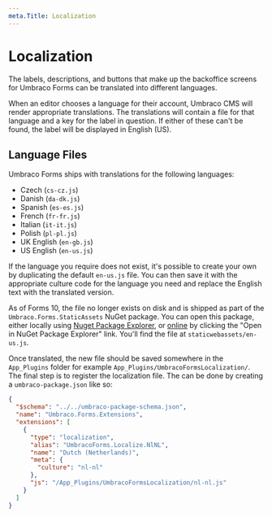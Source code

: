 ```yaml
---
meta.Title: Localization
---
```


# Localization

The labels, descriptions, and buttons that make up the backoffice screens for Umbraco Forms can be translated into different languages.

When an editor chooses a language for their account, Umbraco CMS will render appropriate translations. The translations will contain a file for that language and a key for the label in question. If either of these can't be found, the label will be displayed in English (US).

## Language Files

Umbraco Forms ships with translations for the following languages:

 - Czech (`cs-cz.js`)
 - Danish (`da-dk.js`)
 - Spanish (`es-es.js`)
 - French (`fr-fr.js`)
 - Italian (`it-it.js`)
 - Polish (`pl-pl.js`)
 - UK English (`en-gb.js`)
 - US English (`en-us.js`)

If the language you require does not exist, it's possible to create your own by duplicating the default `en-us.js` file.  You can then save it with the appropriate culture code for the language you need and replace the English text with the translated version.

As of Forms 10, the file no longer exists on disk and is shipped as part of the `Umbraco.Forms.StaticAssets` NuGet package. You can open this package, either locally using [Nuget Package Explorer](https://apps.microsoft.com/store/detail/nuget-package-explorer/9WZDNCRDMDM3?hl=en-gb&gl=gb&rtc=1), or [online](https://www.nuget.org/packages/Umbraco.Forms.StaticAssets/) by clicking the "Open in NuGet Package Explorer" link. You'll find the file at `staticwebassets/en-us.js`.

Once translated, the new file should be saved somewhere in the `App_Plugins` folder for example `App_Plugins/UmbracoFormsLocalization/`. The final step is to register the localization file. The can be done by creating a `umbraco-package.json` like so: 

```json
{
  "$schema": "../../umbraco-package-schema.json",
  "name": "Umbraco.Forms.Extensions",
  "extensions": [
    {
      "type": "localization",
      "alias": "UmbracoForms.Localize.NlNL",
      "name": "Dutch (Netherlands)",
      "meta": {
        "culture": "nl-nl"
      },
      "js": "/App_Plugins/UmbracoFormsLocalization/nl-nl.js"
    }
  ]
}
```
